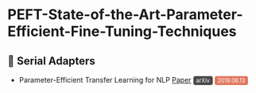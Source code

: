 # PEFT-State-of-the-Art-Parameter-Efficient-Fine-Tuning-Techniques

## 🚀 Serial Adapters

- Parameter-Efficient Transfer Learning for NLP [Paper](https://arxiv.org/abs/1902.00751) <span style="background-color:#4a4a4a; color:white; padding:2px 6px; border-radius:4px; font-size:0.8em;">arXiv</span> <span style="background-color:#e07a5f; color:white; padding:2px 6px; border-radius:4px; font-size:0.8em;">2019.06.13</span>

